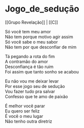 # Jogo_de_sedução

[[Grupo Revelação]] | [[C]]

Só você tem meu amor  
Não tem porque motivo agir assim  
Só você sabe o meu sabor  
Não tem por que desconfiar de mim

Tá pegando a rota do fim  
A contramão do amor  
Desconfiança é tão ruim  
Foi assim que tanto sonho se acabou

Eu não vou me deixar levar  
Por esse jogo seu de sedução  
Vou fazer tudo pra salvar  
Confesso que te amo de paixão

É melhor você parar  
Eu quero ser feliz  
É você o meu lugar  
Não tenho outra diretriz
